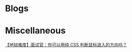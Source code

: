 # Blogs


# Miscellaneous
[【地狱难度】面试官：你可以用纯 CSS 判断鼠标进入的方向吗？](https://juejin.im/post/5eaa2993e51d454d8b56a8e9)
